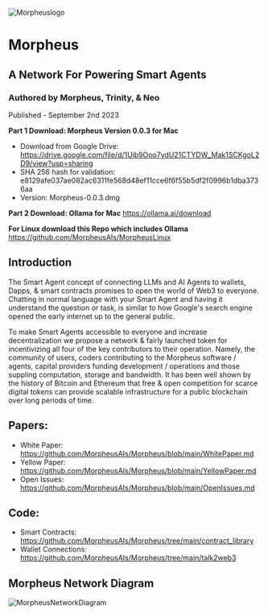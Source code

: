 ![Morpheuslogo](https://github.com/MorpheusAIs/Morpheus/assets/1563345/5b9b1612-bd05-462a-9fd8-977874c5ca8f)

# Morpheus
## A Network For Powering Smart Agents
### Authored by Morpheus, Trinity, & Neo
Published - September 2nd 2023

**Part 1 Download: Morpheus Version 0.0.3 for Mac**
- Download from Google Drive: https://drive.google.com/file/d/1Uib9Ooo7ydU21CTYDW_Mak1SCKgoL2D9/view?usp=sharing
- SHA 256 hash for validation: e8129afe037ae082ac6311fe568d48ef11cce6f6f55b5df2f0996b1dba3736aa
- Version: Morpheus-0.0.3.dmg

**Part 2 Download: Ollama for Mac**
https://ollama.ai/download

**For Linux download this Repo which includes Ollama**
https://github.com/MorpheusAIs/MorpheusLinux

## Introduction 
The Smart Agent concept of connecting LLMs and AI Agents to wallets, Dapps, & smart contracts promises to open the world of Web3 to everyone. Chatting in normal language with your Smart Agent and having it understand the question or task, is similar to how Google's search engine opened the early internet up to the general public.

To make Smart Agents accessible to everyone and increase decentralization we propose a network & fairly launched token for incentivizing all four of the key contributors to their operation. Namely, the community of users, coders contributing to the Morpheus software / agents, capital providers funding development / operations and those suppling computation, storage and bandwidth. It has been well shown by the history of Bitcoin and Ethereum that free & open competition for scarce digital tokens can provide scalable infrastructure for a public blockchain over long periods of time.

## Papers:
- White Paper: https://github.com/MorpheusAIs/Morpheus/blob/main/WhitePaper.md
- Yellow Paper: https://github.com/MorpheusAIs/Morpheus/blob/main/YellowPaper.md
- Open Issues: https://github.com/MorpheusAIs/Morpheus/blob/main/OpenIssues.md

## Code:
- Smart Contracts: https://github.com/MorpheusAIs/Morpheus/tree/main/contract_library
- Wallet Connections: https://github.com/MorpheusAIs/Morpheus/tree/main/talk2web3

## Morpheus Network Diagram
![MorpheusNetworkDiagram](https://github.com/MorpheusAIs/Morpheus/assets/1563345/85209eb0-e9e0-4683-9451-315999754c9c)

